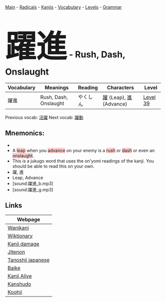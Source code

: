 <style> bigfont {font-size: 100px}</style>
[Main](../README.md) -
[Radicals](../radicals.md) -
[Kanjis](../kanjis.md) -
[Vocabulary](../vocabulary.md) -
[Levels](../levels.md) -
[Grammar](../grammar.md)
# <bigfont> 躍進</bigfont> - Rush, Dash, Onslaught 

| Vocabulary | Meanings | Reading | Characters | Level |
| --- | --- | --- | --- | --- |
| 躍進 | Rush, Dash, Onslaught | やくしん |  [躍](../kanjis/躍.md) (Leap), [進](../kanjis/進.md) (Advance) | [Level 39](../levels/wk_level39.md) |

Previous vocab: [活躍](活躍.md) Next vocab: [躍動](躍動.md) 

## Mnemonics:

* 
* A <span style="background-color:#ffcccb"> leap</span> when you <span style="background-color:#ffcccb"> advance</span> on your enemy is a <span style="background-color:#ffcccb"> rush</span> or <span style="background-color:#ffcccb"> dash</span> or even an <span style="background-color:#ffcccb"> onslaught</span>.
* This is a jukugo word that uses the on'yomi readings of the kanji. You should be able to read this on your own.
* 躍, 進
* Leap, Advance
* [sound:躍進_b.mp3]
* [sound:躍進_g.mp3]


## Links 

| Webpage |
| --- |
| [Wanikani          ](https://www.wanikani.com/kanji/躍進) |
| [Wiktionary        ](https://en.wiktionary.org/wiki/躍進) |
| [Kanji damage      ](http://www.kanjidamage.com/kanji/search?utf8=✓&q=躍進) |
| [Jitenon           ](https://jitenon.com/kanji/躍進) |
| [Tanoshii japanese ](https://www.tanoshiijapanese.com/dictionary/kanji.cfm?k=躍進) |
| [Baike             ](https://baike.baidu.com/item/躍進) |
| [Kanji Alive       ](https://app.kanjialive.com/躍進) |
| [Kanshudo          ](https://www.kanshudo.com/searchmn?q=躍進) |
| [Koohii            ](https://kanji.koohii.com/study/kanji/躍進) |
